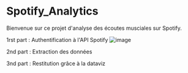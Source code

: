 # Spotify_Analytics

Bienvenue sur ce projet d'analyse des écoutes musciales sur Spotify.

1rst part : Authentification à l'API Spotify
![image](https://github.com/ah-portfolio/Spotify_Analytics/assets/110063004/9a27e2e6-0440-4269-b91e-d7494aded373)

2nd part : Extraction des données

3nd part : Restitution grâce à la dataviz
